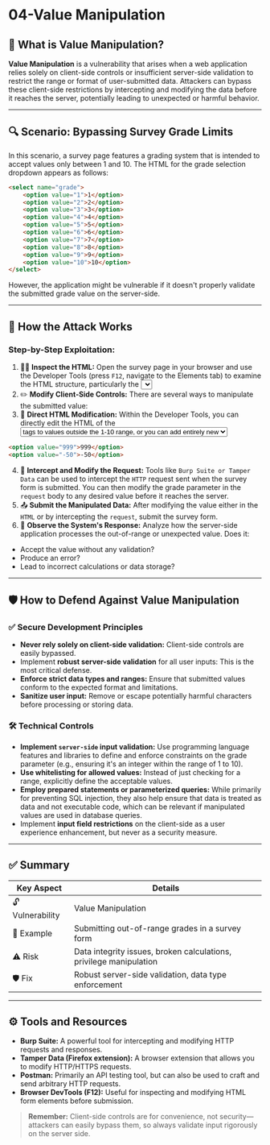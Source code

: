# 04-Value Manipulation

## 🧠 What is Value Manipulation?
**Value Manipulation** is a vulnerability that arises when a web application relies solely on client-side controls or insufficient server-side validation to restrict the range or format of user-submitted data. Attackers can bypass these client-side restrictions by intercepting and modifying the data before it reaches the server, potentially leading to unexpected or harmful behavior.

---

## 🔍 Scenario: Bypassing Survey Grade Limits
In this scenario, a survey page features a grading system that is intended to accept values only between 1 and 10. The HTML for the grade selection dropdown appears as follows:
```html
<select name="grade">
    <option value="1">1</option>
    <option value="2">2</option>
    <option value="3">3</option>
    <option value="4">4</option>
    <option value="5">5</option>
    <option value="6">6</option>
    <option value="7">7</option>
    <option value="8">8</option>
    <option value="9">9</option>
    <option value="10">10</option>
</select>
```
However, the application might be vulnerable if it doesn't properly validate the submitted grade value on the server-side.

---

## 🧨 How the Attack Works
### Step-by-Step Exploitation:
1. 🕵️‍♂️ **Inspect the HTML:** Open the survey page in your browser and use the Developer Tools (press `F12`, navigate to the Elements tab) to examine the HTML structure, particularly the <select> element for the grade.
2. ✏️ **Modify Client-Side Controls:** There are several ways to manipulate the submitted value:
3. 🔧 **Direct HTML Modification:** Within the Developer Tools, you can directly edit the HTML of the <select> element. You can change the value attribute of existing <option> tags to values outside the 1-10 range, or you can add entirely new <option> tags with arbitrary values, such as:
```html
<option value="999">999</option>
<option value="-50">-50</option>
```
4. 🚨 **Intercept and Modify the Request:** Tools like `Burp Suite or Tamper Data` can be used to intercept the `HTTP` request sent when the survey form is submitted. You can then modify the grade parameter in the `request` body to any desired value before it reaches the server.
5. 📤 **Submit the Manipulated Data:** After modifying the value either in the `HTML` or by intercepting the `request`, submit the survey form.
6. 👀 **Observe the System's Response:** Analyze how the server-side application processes the out-of-range or unexpected value. Does it:
- Accept the value without any validation?
- Produce an error?
- Lead to incorrect calculations or data storage?

---

## 🛡️ How to Defend Against Value Manipulation
### ✅ Secure Development Principles
- **Never rely solely on client-side validation:** Client-side controls are easily bypassed.
- Implement **robust server-side validation** for all user inputs: This is the most critical defense.
- **Enforce strict data types and ranges:** Ensure that submitted values conform to the expected format and limitations.
- **Sanitize user input:** Remove or escape potentially harmful characters before processing or storing data.

### 🛠️ Technical Controls
- **Implement `server-side` input validation:** Use programming language features and libraries to define and enforce constraints on the grade parameter (e.g., ensuring it's an integer within the range of 1 to 10).
- **Use whitelisting for allowed values:** Instead of just checking for a range, explicitly define the acceptable values.
- **Employ prepared statements or parameterized queries:** While primarily for preventing SQL injection, they also help ensure that data is treated as data and not executable code, which can be relevant if manipulated values are used in database queries.
- Implement **input field restrictions** on the client-side as a user experience enhancement, but never as a security measure.

---

## ✅ Summary

| Key Aspect       | Details                                               |
|------------------|-------------------------------------------------------|
| 🔓 Vulnerability | Value Manipulation                              |
| 📍 Example       | Submitting out-of-range grades in a survey form |
| ⚠️ Risk          | Data integrity issues, broken calculations, privilege manipulation |
| 🛡️ Fix           | Robust server-side validation, data type enforcement |

---

## ⚙️ Tools and Resources
- **Burp Suite:** A powerful tool for intercepting and modifying HTTP requests and responses.
- **Tamper Data (Firefox extension):** A browser extension that allows you to modify HTTP/HTTPS requests.
- **Postman:** Primarily an API testing tool, but can also be used to craft and send arbitrary HTTP requests.
- **Browser DevTools (F12):** Useful for inspecting and modifying HTML form elements before submission.

> **Remember:** Client-side controls are for convenience, not security—attackers can easily bypass them, so always validate input rigorously on the server side.
